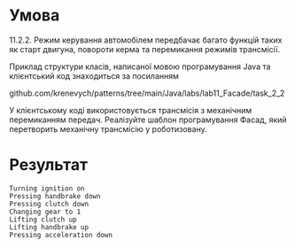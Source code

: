 # Умова
11.2.2. Режим керування
автомобілем передбачає багато функцій таких як старт двигуна, повороти керма та
перемикання режимів трансмісії.


Приклад структури класів, написаної мовою
програмування Java та клієнтський код знаходиться за посиланням


github.com/krenevych/patterns/tree/main/Java/labs/lab11_Facade/task_2_2


У клієнтському коді використовується трансмісія з механічним
перемиканням передач. Реалізуйте шаблон програмування Фасад, який перетворить
механічну трансмісію у роботизовану.

# Результат
```
Turning ignition on
Pressing handbrake down
Pressing clutch down
Changing gear to 1
Lifting clutch up
Lifting handbrake up
Pressing acceleration down
```